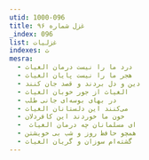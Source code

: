 ```yaml
---
utid: 1000-096
title: غزل شماره ۹۶
_index: 096
list: غزلیات
indexes: ث
mesra:
  - درد ما را نیست درمان الغیاث
  - هجر ما را نیست پایان الغیاث
  - دین و دل بردند و قصد جان کنند
  - الغیاث از جور خوبان الغیاث
  - در بهای بوسه‌ای جانی طلب
  - می‌کنند این دلستانان الغیاث
  - خون ما خوردند این کافردلان
  - ‌ ای مسلمانان چه درمان الغیاث
  - همچو حافظ روز و شب بی خویشتن
  - گشته‌ام سوزان و گریان الغیاث
---
```

